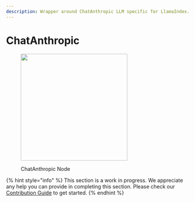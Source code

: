 ```yaml
---
description: Wrapper around ChatAnthropic LLM specific for LlamaIndex.
---
```


# ChatAnthropic

<figure><img src="../..//assets/image (2) (1) (1) (1) (1) (1) (1) (1) (1) (1) (2).png" alt="" width="291"><figcaption><p>ChatAnthropic Node</p></figcaption></figure>

{% hint style="info" %}
This section is a work in progress. We appreciate any help you can provide in completing this section. Please check our [Contribution Guide](broken-reference) to get started.
{% endhint %}
